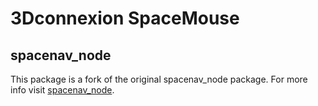 # 3Dconnexion SpaceMouse #

## spacenav_node

This package is a fork of the original spacenav_node package.
For more info visit [spacenav_node](http://wiki.ros.org/spacenav_node).
